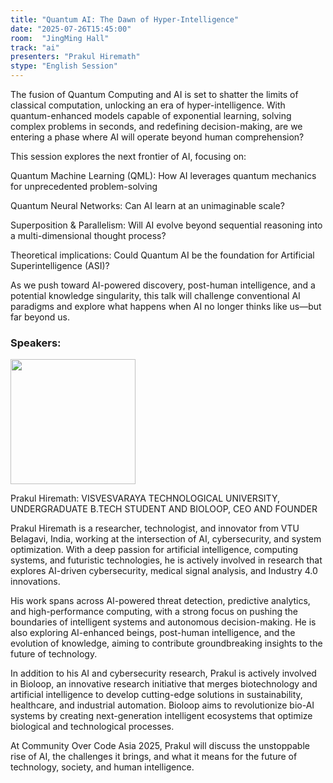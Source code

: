 ```yaml
---
title: "Quantum AI: The Dawn of Hyper-Intelligence"
date: "2025-07-26T15:45:00"
room:  "JingMing Hall"
track: "ai"
presenters: "Prakul Hiremath"
stype: "English Session"
---
```


The fusion of Quantum Computing and AI is set to shatter the limits of classical computation, unlocking an era of hyper-intelligence. With quantum-enhanced models capable of exponential learning, solving complex problems in seconds, and redefining decision-making, are we entering a phase where AI will operate beyond human comprehension?

This session explores the next frontier of AI, focusing on:

Quantum Machine Learning (QML): How AI leverages quantum mechanics for unprecedented problem-solving

Quantum Neural Networks: Can AI learn at an unimaginable scale?

Superposition & Parallelism: Will AI evolve beyond sequential reasoning into a multi-dimensional thought process?

Theoretical implications: Could Quantum AI be the foundation for Artificial Superintelligence (ASI)?

As we push toward AI-powered discovery, post-human intelligence, and a potential knowledge singularity, this talk will challenge conventional AI paradigms and explore what happens when AI no longer thinks like us—but far beyond us.

### Speakers:


<img src="https://sessionize.com/image/3b84-400o400o1-VnMkF2Ra1xL5q3kNqcDE4W.jpg" width="200" /><br/>

Prakul Hiremath: VISVESVARAYA TECHNOLOGICAL UNIVERSITY, UNDERGRADUATE B.TECH STUDENT AND BIOLOOP, CEO AND FOUNDER

Prakul Hiremath is a researcher, technologist, and innovator from VTU Belagavi, India, working at the intersection of AI, cybersecurity, and system optimization. With a deep passion for artificial intelligence, computing systems, and futuristic technologies, he is actively involved in research that explores AI-driven cybersecurity, medical signal analysis, and Industry 4.0 innovations.

His work spans across AI-powered threat detection, predictive analytics, and high-performance computing, with a strong focus on pushing the boundaries of intelligent systems and autonomous decision-making. He is also exploring AI-enhanced beings, post-human intelligence, and the evolution of knowledge, aiming to contribute groundbreaking insights to the future of technology.

In addition to his AI and cybersecurity research, Prakul is actively involved in Bioloop, an innovative research initiative that merges biotechnology and artificial intelligence to develop cutting-edge solutions in sustainability, healthcare, and industrial automation. Bioloop aims to revolutionize bio-AI systems by creating next-generation intelligent ecosystems that optimize biological and technological processes.

At Community Over Code Asia 2025, Prakul will discuss the unstoppable rise of AI, the challenges it brings, and what it means for the future of technology, society, and human intelligence.